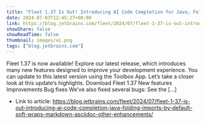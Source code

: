 ```yaml
---
title: "Fleet 1.37 Is Out! Introducing AI Code Completion for Java, Folding Imports by Default, Soft Wraps for Markdown and Asciidoc, and Other Enhancements"
date: 2024-07-03T12:45:27+00:00
link: https://blog.jetbrains.com/fleet/2024/07/fleet-1-37-is-out-introducing-ai-code-completion-java-folding-imports-by-default-soft-wraps-markdown-asciidoc-other-enhancements/
showShare: false
showReadTime: false
thumbnail: images/ai.png
tags: ["blog.jetbrains.com"]
---
```

Fleet 1.37 is now available! Explore our latest release, which introduces many new features designed to improve your development experience. You can update to this latest version using the Toolbox App. Let’s take a closer look at this update’s highlights. Download Fleet 1.37 New features Improvements Bug fixes We’ve also fixed several bugs: See the […]

- Link to article: https://blog.jetbrains.com/fleet/2024/07/fleet-1-37-is-out-introducing-ai-code-completion-java-folding-imports-by-default-soft-wraps-markdown-asciidoc-other-enhancements/